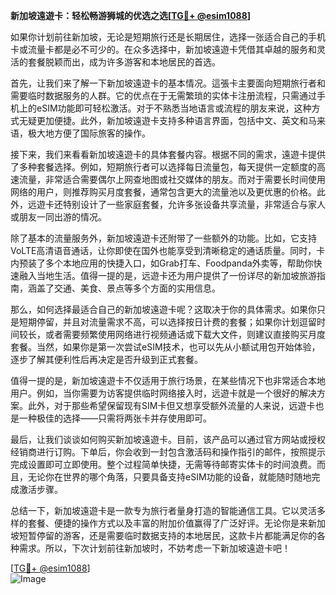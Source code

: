 **新加坡遠遊卡：轻松畅游狮城的优选之选[[TG💪+ @esim1088](https://t.me/s/esim1088)]**

如果你计划前往新加坡，无论是短期旅行还是长期居住，选择一张适合自己的手机卡或流量卡都是必不可少的。在众多选择中，新加坡遠遊卡凭借其卓越的服务和灵活的套餐脱颖而出，成为许多游客和本地居民的首选。

首先，让我们来了解一下新加坡遠遊卡的基本情况。這張卡主要面向短期旅行者和需要临时数据服务的人群。它的优点在于无需繁琐的实体卡注册流程，只需通过手机上的eSIM功能即可轻松激活。对于不熟悉当地语言或流程的朋友来说，这种方式无疑更加便捷。此外，新加坡遠遊卡支持多种语言界面，包括中文、英文和马来语，极大地方便了国际旅客的操作。

接下来，我们来看看新加坡遠遊卡的具体套餐内容。根据不同的需求，遠遊卡提供了多种套餐选择。例如，短期旅行者可以选择每日流量包，每天提供一定额度的高速流量，非常适合需要偶尔上网查地图或社交媒体的朋友。而对于需要长时间使用网络的用户，则推荐购买月度套餐，通常包含更大的流量池以及更优惠的价格。此外，远遊卡还特别设计了一些家庭套餐，允许多张设备共享流量，非常适合与家人或朋友一同出游的情况。

除了基本的流量服务外，新加坡遠遊卡还附带了一些额外的功能。比如，它支持VoLTE高清语音通话，让你即使在国外也能享受到清晰稳定的通话质量。同时，卡内预装了多个本地应用的快捷入口，如Grab打车、Foodpanda外卖等，帮助你快速融入当地生活。值得一提的是，远遊卡还为用户提供了一份详尽的新加坡旅游指南，涵盖了交通、美食、景点等多个方面的实用信息。

那么，如何选择最适合自己的新加坡遠遊卡呢？这取决于你的具体需求。如果你只是短期停留，并且对流量需求不高，可以选择按日计费的套餐；如果你计划逗留时间较长，或者需要频繁使用网络进行视频通话或下载大文件，则建议直接购买月度套餐。当然，如果你是第一次尝试eSIM技术，也可以先从小额试用包开始体验，逐步了解其便利性后再决定是否升级到正式套餐。

值得一提的是，新加坡遠遊卡不仅适用于旅行场景，在某些情况下也非常适合本地用户。例如，当你需要为访客提供临时网络接入时，远遊卡就是一个很好的解决方案。此外，对于那些希望保留现有SIM卡但又想享受额外流量的人来说，远遊卡也是一种极佳的选择——只需将两张卡并存使用即可。

最后，让我们谈谈如何购买新加坡遠遊卡。目前，该产品可以通过官方网站或授权经销商进行订购。下单后，你会收到一封包含激活码和操作指引的邮件，按照提示完成设置即可立即使用。整个过程简单快捷，无需等待邮寄实体卡的时间浪费。而且，无论你在世界的哪个角落，只要具备支持eSIM功能的设备，就能随时随地完成激活步骤。

总结一下，新加坡遠遊卡是一款专为旅行者量身打造的智能通信工具。它以灵活多样的套餐、便捷的操作方式以及丰富的附加价值赢得了广泛好评。无论你是来新加坡短暂停留的游客，还是需要临时数据支持的本地居民，这款卡片都能满足你的各种需求。所以，下次计划前往新加坡时，不妨考虑一下新加坡遠遊卡吧！

[[TG💪+ @esim1088](https://t.me/s/esim1088)]  
![Image](https://i.postimg.cc/4NQfJmqS/Snipaste-2025-05-13-00-14-12.png)